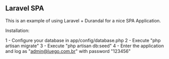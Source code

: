 ## Laravel SPA

This is an example of using Laravel + Durandal for a nice SPA Application.

Installation:

1 - Configure your database in app/config/database.php
2 - Execute "php artisan migrate"
3 - Execute "php artisan db:seed"
4 - Enter the application and log as "admin@luego.com.br" with password "123456"

